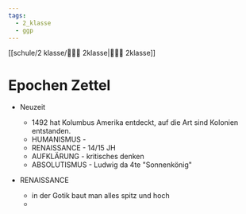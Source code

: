 ```yaml
---
tags:
  - 2_klasse
  - ggp
---
```



[[schule/2 klasse/🙋🏿‍♂️ 2klasse|🙋🏿‍♂️ 2klasse]]

# Epochen Zettel

 - Neuzeit
	- 1492 hat Kolumbus Amerika entdeckt, auf die Art sind Kolonien entstanden.
	- HUMANISMUS - 
	-  RENAISSANCE - 14/15 JH
	- AUFKLÄRUNG - kritisches denken
	- ABSOLUTISMUS - Ludwig da 4te "Sonnenkönig"

 - RENAISSANCE
	- in der Gotik baut man alles spitz und hoch
	- 




